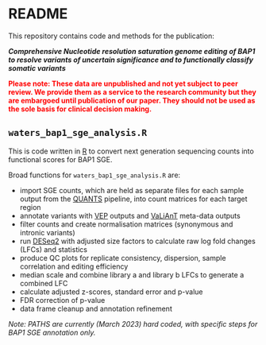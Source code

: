 # README

This repository contains code and methods for the publication:

***Comprehensive Nucleotide resolution saturation genome editing of BAP1 to resolve variants of uncertain significance and to functionally classify somatic variants***

<span style="color: red;">**Please note: These data are unpublished and not yet subject to peer review. We provide them as a service to the research community but they are embargoed until publication of our paper. They should not be used as the sole basis for clinical decision making.**</span>

## `waters_bap1_sge_analysis.R`

This is code written in [R](https://cran.r-project.org/) to convert next generation sequencing counts into functional scores for BAP1 SGE. 

Broad functions for `waters_bap1_sge_analysis.R` are:

* import SGE counts, which are held as separate files for each sample output from the [QUANTS](https://github.com/cancerit/QUANTS) pipeline, into count matrices for each target region
* annotate variants with [VEP](https://www.ensembl.org/info/docs/tools/vep/index.html) outputs and [VaLiAnT](https://github.com/cancerit/VaLiAnT) meta-data outputs
* filter counts and create normalisation matrices (synonymous and intronic variants)
* run [DESeq2](https://bioconductor.org/packages/release/bioc/html/DESeq2.html) with adjusted size factors to calculate raw log fold changes (LFCs) and statistics
* produce QC plots for replicate consistency, dispersion, sample correlation and editing efficiency
* median scale and combine library a and library b LFCs to generate a combined LFC
* calculate adjusted z-scores, standard error and p-value 
* FDR correction of p-value
* data frame cleanup and annotation refinement

*Note: PATHS are currently (March 2023) hard coded, with specific steps for BAP1 SGE annotation only.*
